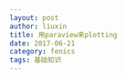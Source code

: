 ```yaml
---
layout: post
author: liuxin
title: 用paraview来plotting
date: 2017-06-21
category: fenics
tags: 基础知识
---
```

